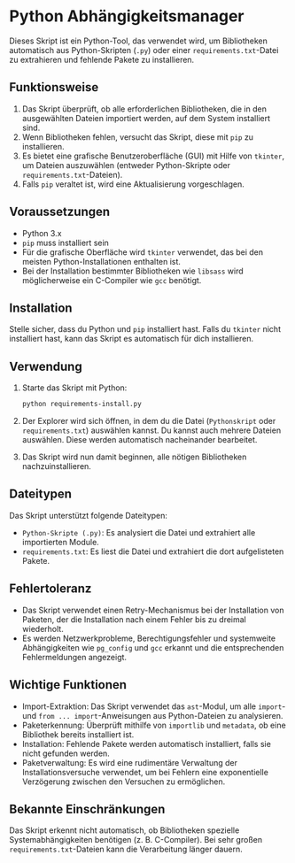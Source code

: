 # Python Abhängigkeitsmanager

Dieses Skript ist ein Python-Tool, das verwendet wird, um Bibliotheken automatisch aus Python-Skripten (`.py`) oder einer `requirements.txt`-Datei zu extrahieren und fehlende Pakete zu installieren.

## Funktionsweise

1. Das Skript überprüft, ob alle erforderlichen Bibliotheken, die in den ausgewählten Dateien importiert werden, auf dem System installiert sind.
2. Wenn Bibliotheken fehlen, versucht das Skript, diese mit `pip` zu installieren.
3. Es bietet eine grafische Benutzeroberfläche (GUI) mit Hilfe von `tkinter`, um Dateien auszuwählen (entweder Python-Skripte oder `requirements.txt`-Dateien).
4. Falls `pip` veraltet ist, wird eine Aktualisierung vorgeschlagen.

## Voraussetzungen

- Python 3.x
- `pip` muss installiert sein
- Für die grafische Oberfläche wird `tkinter` verwendet, das bei den meisten Python-Installationen enthalten ist.
- Bei der Installation bestimmter Bibliotheken wie `libsass` wird möglicherweise ein C-Compiler wie `gcc` benötigt.

## Installation

Stelle sicher, dass du Python und `pip` installiert hast. Falls du `tkinter` nicht installiert hast, kann das Skript es automatisch für dich installieren.

## Verwendung

1. Starte das Skript mit Python:

   ```bash
   python requirements-install.py

2. Der Explorer wird sich öffnen, in dem du die Datei (`Pythonskript` oder `requirements.txt`) auswählen kannst.
   Du kannst auch mehrere Dateien auswählen. Diese werden automatisch nacheinander bearbeitet.

3. Das Skript wird nun damit beginnen, alle nötigen Bibliotheken nachzuinstallieren.

## Dateitypen

Das Skript unterstützt folgende Dateitypen:

- `Python-Skripte (.py)`: Es analysiert die Datei und extrahiert alle importierten Module.
- `requirements.txt`: Es liest die Datei und extrahiert die dort aufgelisteten Pakete.

## Fehlertoleranz

- Das Skript verwendet einen Retry-Mechanismus bei der Installation von Paketen, der die Installation nach einem Fehler bis zu dreimal wiederholt.
- Es werden Netzwerkprobleme, Berechtigungsfehler und systemweite Abhängigkeiten wie `pg_config` und `gcc` erkannt und die entsprechenden Fehlermeldungen angezeigt.

## Wichtige Funktionen

- Import-Extraktion: Das Skript verwendet das `ast`-Modul, um alle `import`- und `from ... import`-Anweisungen aus Python-Dateien zu analysieren.
- Paketerkennung: Überprüft mithilfe von `importlib` und `metadata`, ob eine Bibliothek bereits installiert ist.
- Installation: Fehlende Pakete werden automatisch installiert, falls sie nicht gefunden werden.
- Paketverwaltung: Es wird eine rudimentäre Verwaltung der Installationsversuche verwendet, um bei Fehlern eine exponentielle Verzögerung zwischen den Versuchen zu ermöglichen.

## Bekannte Einschränkungen

Das Skript erkennt nicht automatisch, ob Bibliotheken spezielle Systemabhängigkeiten benötigen (z. B. C-Compiler).
Bei sehr großen `requirements.txt`-Dateien kann die Verarbeitung länger dauern.
